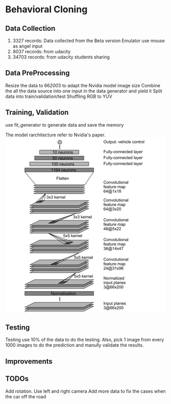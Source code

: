 # Behavioral Cloning

## Data Collection
1. 3327 records: Data collected from the Beta version Emulator use mouse as angel input
2. 8037 records: from udacity
3. 34703 records: from udacity students sharing

## Data PreProcessing

Resize the data to 66*200*3 to adapt the Nvidia model image size
Combine the all the data source into one input in the data generator and yield it
Split data into train/validation/test
Shuffling
RGB to YUV

## Training, Validation

use fit_generator to generate data and save the memory

The model rarchitecture refer to Nvidia's paper.
![Nvidia Architecture](./source/nvidia_architecture.png)

## Testing

Testing use 10% of the data to do the testing.
Also, pick 1 image from every 1000 images to do the prediction and manully validate the results.

## Improvements


## TODOs
Add rotation.
Use left and right camera
Add more data to fix the cases when the car off the road


